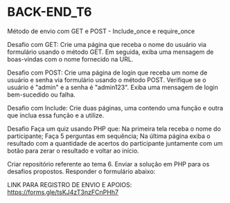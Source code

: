 # BACK-END_T6
Método de envio com GET e POST - Include_once e require_once

Desafio com GET: Crie uma página que receba o nome do usuário via formulário usando o método GET. Em seguida, exiba uma mensagem de boas-vindas com o nome fornecido na URL.

Desafio com POST: Crie uma página de login que receba um nome de usuário e senha via formulário usando o método POST. Verifique se o usuário é "admin" e a senha é "admin123". Exiba uma mensagem de login bem-sucedido ou falha.

Desafio com Include: Crie duas páginas, uma contendo uma função e outra que inclua essa função e a utilize.

Desafio Faça um quiz usando PHP que: Na primeira tela receba o nome do participante; Faça 5 perguntas em sequência; Na última página exiba o resultado com a quantidade de acertos do participante juntamente com um botão para zerar o resultado e voltar ao início.

Criar repositório referente ao tema 6. Enviar a solução em PHP para os desafios propostos. Responder o formulário abaixo:

LINK PARA REGISTRO DE ENVIO E APOIOS: https://forms.gle/tsKJ4zT3nzFCnPHh7


